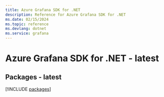 ```yaml
---
title: Azure Grafana SDK for .NET
description: Reference for Azure Grafana SDK for .NET
ms.date: 02/15/2024
ms.topic: reference
ms.devlang: dotnet
ms.service: grafana
---
```

# Azure Grafana SDK for .NET - latest
## Packages - latest
[!INCLUDE [packages](grafana-index.md)]